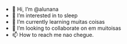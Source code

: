 - 👋 Hi, I’m @alunana
- 👀 I’m interested in to sleep
- 🌱 I’m currently learning  muitas coisas
- 💞️ I’m looking to collaborate on em muitoisas
- 📫 How to reach me nao chegue.

<!---
alunana/alunana is a ✨ special ✨ repository because its `README.md` (this file) appears on your GitHub profile.
You can click the Preview link to take a look at your changes.
--->
